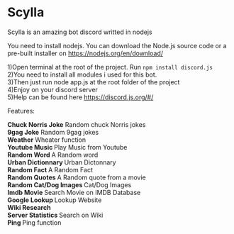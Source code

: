 # Scylla
Scylla is an amazing bot discord writted in nodejs

You need to install nodejs.
You can download the Node.js source code or a pre-built installer on https://nodejs.org/en/download/

1)Open terminal at the root of the project. Run ```npm install discord.js```</br>
2)You need to install all modules i used for this bot.</br>
3)Then just run node app.js at the root folder of the project</br>
4)Enjoy on your discord server</br>
5)Help can be found here https://discord.js.org/#/</br>


Features:

<b>Chuck Norris Joke</b> Random chuck Norris jokes </br>
<b>9gag Joke</b> Random 9gag jokes</br>
<b>Weather</b> Wheater function</br>
<b>Youtube Music </b> Play Music from Youtube</br>
<b>Random Word </b>  A Random word </br>
<b>Urban Dictionnary </b> Urban Dictonnary </br>
<b>Random Fact </b> A Random Fact </br>
<b>Random Quotes </b> A Random quote from a movie</br>
<b>Random Cat/Dog Images </b> Cat/Dog Images </br>
<b>Imdb Movie </b> Search Movie on IMDB Database </br>
<b>Google Lookup </b> Lookup Website </br>
<b>Wiki Research </b> </br>
<b>Server Statistics </b> Search on Wiki  </br>
<b>Ping </b> Ping function </br>




